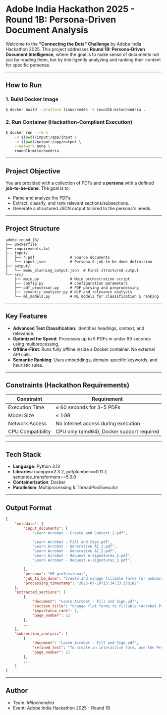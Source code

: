 # Adobe India Hackathon 2025 - Round 1B: Persona-Driven Document Analysis

Welcome to the **"Connecting the Dots" Challenge** by Adobe India Hackathon 2025. This project addresses **Round 1B: Persona-Driven Document Intelligence**, where the goal is to make sense of documents not just by reading them, but by intelligently analyzing and ranking their content for specific personas.

---

## How to Run

### 1. Build Docker Image

```bash
$ docker build --platform linux/amd64 -t round1b:mitochondria .
```

### 2. Run Container (Hackathon-Compliant Execution)

```bash
$ docker run --rm \
    -v $(pwd)/input:/app/input \
    -v $(pwd)/output:/app/output \
    --network none \
    round1b:mitochondria
```

---

## Project Objective

You are provided with a collection of PDFs and a **persona** with a defined **job-to-be-done**. The goal is to:

* Parse and analyze the PDFs.
* Extract, classify, and rank relevant sections/subsections.
* Generate a structured JSON output tailored to the persona's needs.

---

## Project Structure

```
adobe_round_1B/
├── Dockerfile
├── requirements.txt
├── input/
│   ├── *.pdf                # Source documents
│   └── input.json           # Persona & job-to-be-done definition
├── output/
│   └── menu_planning_output.json  # Final structured output
└── src/
    ├── main.py              # Main orchestration script
    ├── config.py            # Configuration parameters
    ├── pdf_processor.py     # PDF parsing and preprocessing
    ├── semantic_analyzer.py # NLP and relevance analysis
    └── ml_models.py         # ML models for classification & ranking
```

---

## Key Features

* **Advanced Text Classification**: Identifies headings, context, and relevance.
* **Optimized for Speed**: Processes up to 5 PDFs in under 60 seconds using multiprocessing.
* **Offline-First**: Runs fully offline inside a Docker container. No external API calls.
* **Semantic Ranking**: Uses embeddings, domain-specific keywords, and heuristic rules.

---

## Constraints (Hackathon Requirements)

| Constraint        | Requirement                               |
| ----------------- | ----------------------------------------- |
| Execution Time    | ≤ 60 seconds for 3-5 PDFs                 |
| Model Size        | ≤ 1GB                                     |
| Network Access    | No internet access during execution       |
| CPU Compatibility | CPU only (amd64), Docker support required |

---

## Tech Stack

* **Language**: Python 3.13
* **Libraries**: numpy==2.3.2, pdfplumber==0.11.7, sentence\_transformers==5.0.0
* **Containerization**: Docker
* **Parallelism**: Multiprocessing & ThreadPoolExecutor

---


## Output Format

```json
{
    "metadata": {
        "input_documents": [
            "Learn Acrobat - Create and Convert_1.pdf",

            "Learn Acrobat - Fill and Sign.pdf",
            "Learn Acrobat - Generative AI_1.pdf",
            "Learn Acrobat - Generative AI_2.pdf",
            "Learn Acrobat - Request e-signatures_1.pdf",
            "Learn Acrobat - Request e-signatures_2.pdf",

        ],
        "persona": "HR professional",
        "job_to_be_done": "Create and manage fillable forms for onboarding and compliance.",
        "processing_timestamp": "2025-07-10T15:34:33.350102"
    },
    "extracted_sections": [
        {
            "document": "Learn Acrobat - Fill and Sign.pdf",
            "section_title": "Change flat forms to fillable (Acrobat Pro)",
            "importance_rank": 1,
            "page_number": 12
        },
        ...
    ],
    "subsection_analysis": [
        {
            "document": "Learn Acrobat - Fill and Sign.pdf",
            "refined_text": "To create an interactive form, use the Prepare Forms tool. See Create a form from an existing document.",
            "page_number": 12
        },
        ...
    ]
}
```

---

## Author

* Team: *Mitochondria*
* Event: Adobe India Hackathon 2025 - Round 1B
